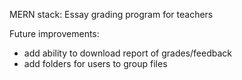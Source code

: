MERN stack: Essay grading program for teachers

Future improvements:

-   add ability to download report of grades/feedback
-   add folders for users to group files
